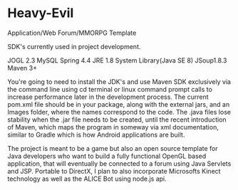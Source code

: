 # Heavy-Evil
Application/Web Forum/MMORPG Template


SDK's currently used in project development.

JOGL 2.3
MySQL
Spring 4.4
JRE 1.8 System Library(Java SE 8)
JSoup1.8.3
Maven 3+

  You're going to need to install the JDK's and use Maven SDK exclusively via the command line using cd terminal or linux command prompt calls to increase performance later in the development process. The current pom.xml file should be in your package, along with the external jars, and an Images folder, where the names correspond to the code. The .java files lose stability when the .jar file needs to be created, until the recent introduction of Maven, which maps the program in someway via xml documentation, similar to Gradle which is how Android applications are built. 

  The project is meant to be a game but also an open source template for Java developers who want to build a fully functional OpenGL based application, that will eventually be connected to a forum using Java Servlets and JSP. Portable to DirectX, I plan to also incorporate Microsofts Kinect technology as well as the ALICE Bot using node.js api. 

